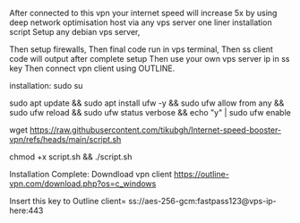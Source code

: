After connected to this vpn your internet speed will increase 5x by using deep network optimisation host via any vps server one liner installation script
Setup any debian vps server,

Then setup firewalls, 
Then final code run in vps terminal,
Then ss client code will output after complete setup
Then use your own vps server ip in ss key 
Then connect vpn client using OUTLINE.

installation:
sudo su

sudo apt update && sudo apt install ufw -y && sudo ufw allow from any && sudo ufw reload && sudo ufw status verbose && echo "y" | sudo ufw enable

wget https://raw.githubusercontent.com/tikubgh/Internet-speed-booster-vpn/refs/heads/main/script.sh

chmod +x script.sh && ./script.sh

Installation Complete:
Downdload vpn client
https://outline-vpn.com/download.php?os=c_windows

Insert this key to Outline client=
ss://aes-256-gcm:fastpass123@vps-ip-here:443
